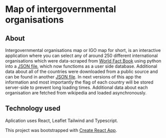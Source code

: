 # Map of intergovernmental organisations

## About
Intergovernmental organisations map or IGO map for short,
is an interactive application where you can select any of around 250 different international
organisations which were data-scraped from [World Fact Book](https://www.cia.gov/the-world-factbook/) using python into a [JSON file](https://github.com/forgeManNation/map/blob/a94a262f0891681e9198abf3c95a37240c06052f/src/data/IGOs.json), which now functioms as a user side database.
Additional data about all of the countries were downloaded from a public source and can be found in another [JSON file](https://github.com/forgeManNation/map/blob/a94a262f0891681e9198abf3c95a37240c06052f/src/data/world_countries_information.json).
In next versions of this app the information and most importantly the flag of each country will be stored server-side to prevent long loading times. Additional data about each organisation are fetched from wikipedia and loaded asynchronously. 


## Technology used
Aplication uses React, Leaflet Tailwind and Typescript.

This project was bootstrapped with [Create React App](https://github.com/facebook/create-react-app).
